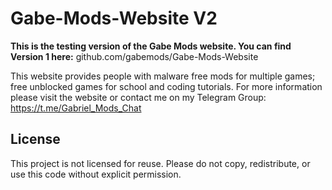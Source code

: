 # Gabe-Mods-Website V2

**This is the testing version of the Gabe Mods website. You can find Version 1 here:** github.com/gabemods/Gabe-Mods-Website

This website provides people with malware free mods for multiple games; free unblocked games for school and coding tutorials. For more information please visit the website or contact me on my Telegram Group: https://t.me/Gabriel_Mods_Chat

## License

This project is not licensed for reuse. Please do not copy, redistribute, or use this code without explicit permission.
